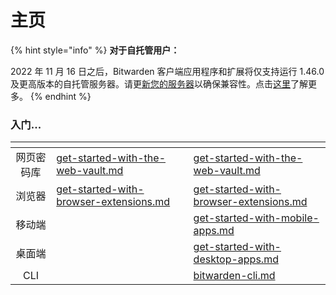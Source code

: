 # 主页

{% hint style="info" %}
**对于自托管用户：**

2022 年 11 月 16 日之后，Bitwarden 客户端应用程序和扩展将仅支持运行 1.46.0 及更高版本的自托管服务器。请更[新您的服务器](on-premises-hosting/update-your-instance.md)以确保兼容性。点击[这里](miscellaneous/november-deprecation-notice.md)了解更多。
{% endhint %}

### 入门...

<table data-column-title-hidden data-view="cards"><thead><tr><th align="center"></th><th data-hidden data-type="content-ref"></th><th data-hidden data-card-target data-type="content-ref"></th></tr></thead><tbody><tr><td align="center">网页密码库</td><td><a href="getting-started/get-started-with-the-web-vault.md">get-started-with-the-web-vault.md</a></td><td><a href="getting-started/get-started-with-the-web-vault.md">get-started-with-the-web-vault.md</a></td></tr><tr><td align="center">浏览器</td><td><a href="getting-started/get-started-with-browser-extensions.md">get-started-with-browser-extensions.md</a></td><td><a href="getting-started/get-started-with-browser-extensions.md">get-started-with-browser-extensions.md</a></td></tr><tr><td align="center">移动端</td><td></td><td><a href="getting-started/get-started-with-mobile-apps.md">get-started-with-mobile-apps.md</a></td></tr><tr><td align="center">桌面端</td><td></td><td><a href="getting-started/get-started-with-desktop-apps.md">get-started-with-desktop-apps.md</a></td></tr><tr><td align="center">CLI</td><td></td><td><a href="getting-started/bitwarden-cli.md">bitwarden-cli.md</a></td></tr></tbody></table>
